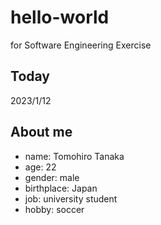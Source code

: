 # hello-world
for Software Engineering Exercise

## Today
2023/1/12

## About me
- name: Tomohiro Tanaka
- age: 22
- gender: male
- birthplace: Japan
- job: university student
- hobby: soccer

